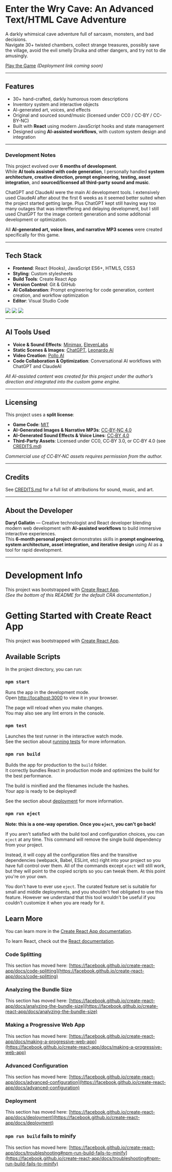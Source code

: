 # Enter the Wry Cave: An Advanced Text/HTML Cave Adventure

A darkly whimsical cave adventure full of sarcasm, monsters, and bad decisions.  
Navigate 30+ twisted chambers, collect strange treasures, possibly save the village, avoid the evil smelly Druika and other dangers, and try not to die amusingly.

[Play the Game](#) *(Deployment link coming soon)*

---

## Features
- 30+ hand-crafted, darkly humorous room descriptions  
- Inventory system and interactive objects  
- AI-generated art, voices, and effects  
- Original and sourced sound/music (licensed under CC0 / CC-BY / CC-BY-NC)  
- Built with **React** using modern JavaScript hooks and state management  
- Designed using **AI-assisted workflows**, with custom system design and integration  

---

### Development Notes
This project evolved over **6 months of development**.  
While **AI tools assisted with code generation**, I personally handled **system architecture, creative direction, prompt engineering, testing, asset integration**, and **sourced/licensed all third‑party sound and music**.  

ChatGPT and ClaudeAI were the main AI development tools. I extensively used ClaudeAI after about the first 6 weeks as it seemed better suited when the project started getting large. Plus ChatGPT kept still having way too many outages that was intereffering and delaying development, but I still used  ChatGPT for the  image content generation and  some additonial development or optimization. 

All **AI‑generated art, voice lines, and narrative MP3 scenes** were created specifically for this game.

---

## Tech Stack
- **Frontend**: React (Hooks), JavaScript ES6+, HTML5, CSS3  
- **Styling**: Custom stylesheets  
- **Build Tools**: Create React App  
- **Version Control**: Git & GitHub  
- **AI Collaboration**: Prompt engineering for code generation, content creation, and workflow optimization
- **Editor**: Visual Studio Code

 <p align="left" dir="auto">  
<img src="https://camo.githubusercontent.com/4d605d05d722727e91b06670a00d118d9cdcdcdc53ac8b8c2c255fc8af1b86ed/68747470733a2f2f726561646d652d636f6d706f6e656e74732e76657263656c2e6170702f6170693f636f6d706f6e656e743d6c6f676f2666696c6c3d626c61636b266c6f676f3d726561637426616e696d6174696f6e3d7370696e2673766766696c6c3d313564386665" data-canonical-src="https://readme-components.vercel.app/api?component=logo&amp;fill=black&amp;logo=react&amp;animation=spin&amp;svgfill=15d8fe" style="max-width: 100%;">
<img src="https://camo.githubusercontent.com/4f64dc5977f8e4e5ade1d68cf075e232c342e16d8ee9944817551c39faf97e4d/68747470733a2f2f726561646d652d636f6d706f6e656e74732e76657263656c2e6170702f6170693f636f6d706f6e656e743d6c6f676f2666696c6c3d626c61636b266c6f676f3d6a6176617363726970742673766766696c6c3d663664663163" data-canonical-src="https://readme-components.vercel.app/api?component=logo&amp;fill=black&amp;logo=javascript&amp;svgfill=f6df1c" style="max-width: 100%;">
  
<img src="https://camo.githubusercontent.com/809441a75220722ad09e8dfa162410e7c6815c6fdc92b671c67d2cf3324b18f2/68747470733a2f2f726561646d652d636f6d706f6e656e74732e76657263656c2e6170702f6170693f636f6d706f6e656e743d6c6f676f2666696c6c3d626c61636b266c6f676f3d435353332673766766696c6c3d303238646431" data-canonical-src="https://readme-components.vercel.app/api?component=logo&amp;fill=black&amp;logo=CSS3&amp;svgfill=028dd1" style="max-width: 100%;">
 </p>
   
   ---
## AI Tools Used
- **Voice & Sound Effects**: [Minimax](https://www.minimax.io/audio), [ElevenLabs](https://elevenlabs.io/)
- **Static Scenes & Images**: [ChatGPT](https://chatgpt.com/), [Leonardo AI](https://leonardo.ai/)
- **Video Creation**: [Pollo AI](https://pollo.ai/)
- **Code Collaboration & Optimization**: Conversational AI workflows with ChatGPT and ClaudeAI

*All AI-assisted content was created for this project under the author’s direction and integrated into the custom game engine.*

---

## Licensing
This project uses a **split license**:  
- **Game Code**: [MIT](LICENSE)  
- **AI-Generated Images & Narrative MP3s**: [CC‑BY‑NC 4.0](https://creativecommons.org/licenses/by-nc/4.0/)  
- **AI-Generated Sound Effects & Voice Lines**: [CC‑BY 4.0](https://creativecommons.org/licenses/by/4.0/)  
- **Third-Party Assets**: Licensed under CC0, CC‑BY 3.0, or CC‑BY 4.0 (see [CREDITS.md](CREDITS.md))  

*Commercial use of CC‑BY‑NC assets requires permission from the author.*

---

## Credits
See [CREDITS.md](CREDITS.md) for a full list of attributions for sound, music, and art.

---

## About the Developer
**Daryl Gallatin** — Creative technologist and React developer blending modern web development with **AI‑assisted workflows** to build immersive interactive experiences.  
This **6‑month personal project** demonstrates skills in **prompt engineering, system architecture, asset integration, and iterative design** using AI as a tool for rapid development.

---

# Development Info

This project was bootstrapped with [Create React App](https://github.com/facebook/create-react-app).  
*(See the bottom of this README for the default CRA documentation.)*

# Getting Started with Create React App

This project was bootstrapped with [Create React App](https://github.com/facebook/create-react-app).

## Available Scripts

In the project directory, you can run:

### `npm start`

Runs the app in the development mode.\
Open [http://localhost:3000](http://localhost:3000) to view it in your browser.

The page will reload when you make changes.\
You may also see any lint errors in the console.

### `npm test`

Launches the test runner in the interactive watch mode.\
See the section about [running tests](https://facebook.github.io/create-react-app/docs/running-tests) for more information.

### `npm run build`

Builds the app for production to the `build` folder.\
It correctly bundles React in production mode and optimizes the build for the best performance.

The build is minified and the filenames include the hashes.\
Your app is ready to be deployed!

See the section about [deployment](https://facebook.github.io/create-react-app/docs/deployment) for more information.

### `npm run eject`

**Note: this is a one-way operation. Once you `eject`, you can't go back!**

If you aren't satisfied with the build tool and configuration choices, you can `eject` at any time. This command will remove the single build dependency from your project.

Instead, it will copy all the configuration files and the transitive dependencies (webpack, Babel, ESLint, etc) right into your project so you have full control over them. All of the commands except `eject` will still work, but they will point to the copied scripts so you can tweak them. At this point you're on your own.

You don't have to ever use `eject`. The curated feature set is suitable for small and middle deployments, and you shouldn't feel obligated to use this feature. However we understand that this tool wouldn't be useful if you couldn't customize it when you are ready for it.

## Learn More

You can learn more in the [Create React App documentation](https://facebook.github.io/create-react-app/docs/getting-started).

To learn React, check out the [React documentation](https://reactjs.org/).

### Code Splitting

This section has moved here: [https://facebook.github.io/create-react-app/docs/code-splitting](https://facebook.github.io/create-react-app/docs/code-splitting)

### Analyzing the Bundle Size

This section has moved here: [https://facebook.github.io/create-react-app/docs/analyzing-the-bundle-size](https://facebook.github.io/create-react-app/docs/analyzing-the-bundle-size)

### Making a Progressive Web App

This section has moved here: [https://facebook.github.io/create-react-app/docs/making-a-progressive-web-app](https://facebook.github.io/create-react-app/docs/making-a-progressive-web-app)

### Advanced Configuration

This section has moved here: [https://facebook.github.io/create-react-app/docs/advanced-configuration](https://facebook.github.io/create-react-app/docs/advanced-configuration)

### Deployment

This section has moved here: [https://facebook.github.io/create-react-app/docs/deployment](https://facebook.github.io/create-react-app/docs/deployment)

### `npm run build` fails to minify

This section has moved here: [https://facebook.github.io/create-react-app/docs/troubleshooting#npm-run-build-fails-to-minify](https://facebook.github.io/create-react-app/docs/troubleshooting#npm-run-build-fails-to-minify)
